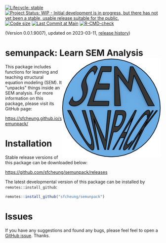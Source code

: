 <!-- badges: start -->
[![Lifecycle: stable](https://img.shields.io/badge/lifecycle-experimental-orange.svg)](https://lifecycle.r-lib.org/articles/stages.html#experimental)
[![Project Status: WIP - Initial development is in progress, but there has not yet been a stable, usable release suitable for the public.](https://www.repostatus.org/badges/latest/wip.svg)](https://www.repostatus.org/#wip)
[![Code size](https://img.shields.io/github/languages/code-size/sfcheung/semunpack.svg)](https://github.com/sfcheung/semunpack)
[![Last Commit at Main](https://img.shields.io/github/last-commit/sfcheung/semunpack.svg)](https://github.com/sfcheung/semunpack/commits/main)
[![R-CMD-check](https://github.com/sfcheung/semunpack/actions/workflows/R-CMD-check.yaml/badge.svg)](https://github.com/sfcheung/semunpack/actions/workflows/R-CMD-check.yaml)
<!-- badges: end -->

(Version 0.0.1.9007), updated on 2023-03-11, [release history](https://sfcheung.github.io/semunpack/news/index.html))

# semunpack: Learn SEM Analysis <img src="man/figures/logo.png" align="right" />

This package includes functions for learning and teaching structural equation
modeling (SEM). It "unpacks" things inside an SEM analysis. For more information
on this package, please visit its GitHub page:

https://sfcheung.github.io/semunpack/

# Installation

Stable release versions of this package can be downloaded below:

https://github.com/sfcheung/semunpack/releases

The latest developmental version of this package can be installed by `remotes::install_github`:

```r
remotes::install_github("sfcheung/semunpack")
```

# Issues

If you have any suggestions and found any bugs, please feel
feel to open a [GitHub issue](https://github.com/sfcheung/semunpack/issues). Thanks.
